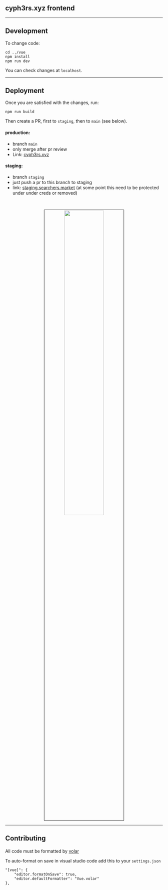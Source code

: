 ## cyph3rs.xyz frontend

---

## Development

To change code:

```
cd ../vue
npm install
npm run dev
```

You can check changes at `localhost`.

---

## Deployment 

Once you are satisfied with the changes, run:

```
npm run build
```

Then create a PR, first to `staging`, then to `main` (see below).

#### production: 

* branch `main`
* only merge after pr review
* Link: [cyph3rs.xyz](https://www.cyph3rs.xyz)


#### staging: 

* branch `staging`
* just push a pr to this branch to staging
* link: [staging.searchers.market](https://staging.searchers.market) (at some point this need to be protected under under creds or removed)

<br>

<p align="center">
<img src="https://user-images.githubusercontent.com/1130416/210270666-e0aec987-39db-483f-abbe-f5edad38f3f7.png" width="50%" align="center" style="padding:1px;border:1px solid black;">
  

</p>

---

## Contributing

####

All code must be formatted by [volar](https://github.com/johnsoncodehk/volar)

To auto-format on save in visual studio code add this to your `settings.json`
```
"[vue]": {
    "editor.formatOnSave": true,
    "editor.defaultFormatter": "Vue.volar"
},
```
